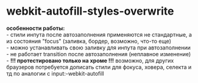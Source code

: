 # webkit-autofill-styles-overwrite

<b>особенности работы:</b><br>
    -   стили инпута после автозаполнения применяются не стандартные, а из состояния "focus" (заливка, бордер, возможно, что-то еще) <br>
    -   можно устанавливать свою заливку для инпута при автозаполнении  <br>
    -   не работает transition после автозаполнения (неплавное изменение) <br>
    -   <b>!!! протестировано только на хроме !!!</b> 
возможно, для других браузеров потребуется дописать стили для фокуса, ховера, селекта и тд по аналогии с input:-webkit-autofill
